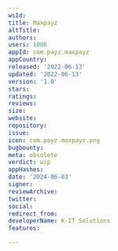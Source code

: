 ```yaml
---
wsId: 
title: Maxpayz
altTitle: 
authors: 
users: 1000
appId: com.payz.maxpayz
appCountry: 
released: '2022-06-13'
updated: '2022-06-13'
version: '1.0'
stars: 
ratings: 
reviews: 
size: 
website: 
repository: 
issue: 
icon: com.payz.maxpayz.png
bugbounty: 
meta: obsolete
verdict: wip
appHashes: 
date: '2024-06-03'
signer: 
reviewArchive: 
twitter: 
social: 
redirect_from: 
developerName: K-IT Solutions
features: 

---
```


